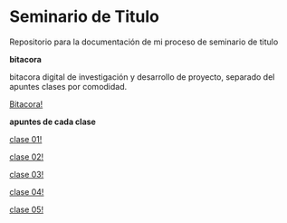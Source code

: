 # Seminario de Titulo
Repositorio para la documentación de mi proceso de seminario de titulo 

**bitacora**

bitacora digital de investigación y desarrollo de proyecto, separado del apuntes
clases por comodidad.

[Bitacora!](bitacora)


**apuntes de cada clase**

[clase 01!](clases/clase01/clase01.md)

[clase 02!](clases/clase02/clase02.md)

[clase 03!](clases/clase03/clase03.md)

[clase 04!](clases/clase04/clase04.md)

[clase 05!](clases/clase05/clase05.md)



